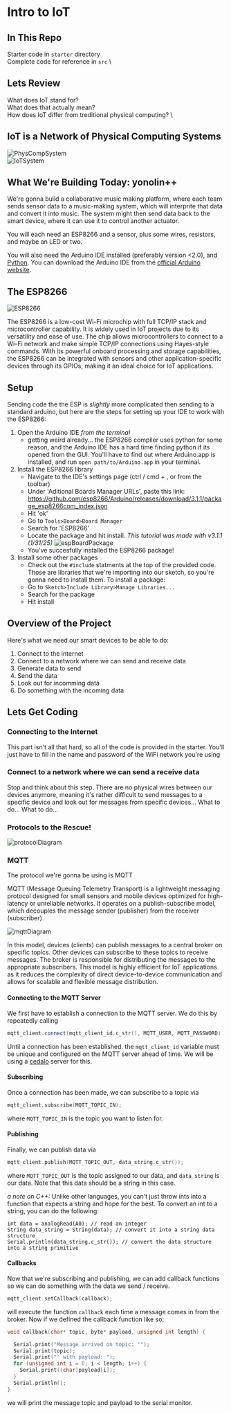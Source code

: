 # Intro to IoT

## In This Repo
Starter code in `starter` directory \
Complete code for reference in `src` \

## Lets Review
What does IoT stand for? \
What does that actually mean? \
How does IoT differ from treditional physical computing? \

## IoT is a Network of Physical Computing Systems
![PhysCompSystem](assets/PhysCompSystem.png) \
![IoTSystem](assets/IoTSystem.png)

## What We're Building Today: yonolin++
We're gonna build a collaborative music making platform, where each team sends sensor data to a music-making system, which will interprite that data and convert it into music. The system might then send data back to the smart device, where it can use it to control another actuator.

You will each need an ESP8266 and a sensor, plus some wires, resistors, and maybe an LED or two.

You will also need the Arduino IDE installed (preferably version <2.0), and [Python](https://www.python.org/downloads/). You can download the Arduino IDE from the [official Arduino website](https://www.arduino.cc/en/software). 

## The ESP8266

![ESP8266](assets/ESP8266.png)

The ESP8266 is a low-cost Wi-Fi microchip with full TCP/IP stack and microcontroller capability. It is widely used in IoT projects due to its versatility and ease of use. The chip allows microcontrollers to connect to a Wi-Fi network and make simple TCP/IP connections using Hayes-style commands. With its powerful onboard processing and storage capabilities, the ESP8266 can be integrated with sensors and other application-specific devices through its GPIOs, making it an ideal choice for IoT applications.

## Setup

Sending code the the ESP is *slightly* more complicated then sending to a standard arduino, but here are the steps for setting up your IDE to work with the ESP8266:
1. Open the Arduino IDE *from the terminal*
    - getting weird already... the ESP8266 compiler uses python for some reason, and the Arduino IDE has a hard time finding python if its opened from the GUI. You'll have to find out where Arduino.app is installed, and run `open path/to/Arduino.app` in your terminal.
2. Install the ESP8266 library
    - Navigate to the IDE's settings page (ctrl / cmd + , or from the toolbar)
    - Under 'Aditional Boards Manager URLs', paste this link: https://github.com/esp8266/Arduino/releases/download/3.1.1/package_esp8266com_index.json
    - Hit 'ok'
    - Go to `Tools>Board>Board Manager`
    - Search for 'ESP8266'
    - Locate the package and hit install. *This tutorial was made with v3.1.1 (1/31/25)*
    ![espBoardPackage](assets/espBoardPackage.png)
    - You've succesfully installed the ESP8266 package!
3. Install some other packages
    - Check out the `#include` statments at the top of the provided code. Those are libraries that we're importing into our sketch, so you're gonna need to install them. To install a package:
    - Go to `Sketch>Include Library>Manage Libraries...`
    - Search for the package
    - Hit install

## Overview of the Project
Here's what we need our smart devices to be able to do:
1. Connect to the internet
2. Connect to a network where we can send and receive data
3. Generate data to send
4. Send the data
5. Look out for incomming data
6. Do something with the incoming data

## Lets Get Coding

### Connecting to the Internet
This part isn't all that hard, so all of the code is provided in the starter. You'll just have to fill in the name and password of the WiFi network you're using

### Connect to a network where we can send a receive data

Stop and think about this step. There are no physical wires between our devices anymore, meaning it's rather difficult to send messages to a specific device and look out for messages from specific devices... What to do... What to do...

### Protocols to the Rescue!

![protocolDiagram](assets/protocolDiagram.png)

### MQTT
The protocol we're gonna be using is MQTT

MQTT (Message Queuing Telemetry Transport) is a lightweight messaging protocol designed for small sensors and mobile devices optimized for high-latency or unreliable networks. It operates on a publish-subscribe model, which decouples the message sender (publisher) from the receiver (subscriber). 

![mqttDiagram](assets/mqttDiagram.png)

In this model, devices (clients) can publish messages to a central broker on specific topics. Other devices can subscribe to these topics to receive messages. The broker is responsible for distributing the messages to the appropriate subscribers. This model is highly efficient for IoT applications as it reduces the complexity of direct device-to-device communication and allows for scalable and flexible message distribution.

#### Connecting to the MQTT Server 

We first have to establish a connection to the MQTT server. We do this by repeatedly calling 
```cpp
mqtt_client.connect(mqtt_client_id.c_str(), MQTT_USER, MQTT_PASSWORD)
```
Until a connection has been established. the `mqtt_client_id` variable must be unique and configured on the MQTT server ahead of time. We will be using a [cedalo](https://platform.cedalo.cloud) server for this.

#### Subscribing
Once a connection has been made, we can subscribe to a topic via
```cpp
mqtt_client.subscribe(MQTT_TOPIC_IN);
```
where `MQTT_TOPIC_IN` is the topic you want to listen for.


#### Publishing
Finally, we can publish data via
```cpp
mqtt_client.publish(MQTT_TOPIC_OUT, data_string.c_str());
```
where `MQTT_TOPIC_OUT` is the topic assigned to our data, and `data_string` is our data. Note that this data should be a string in this case. 

*a note on C++:*
Unlike other languages, you can't just throw ints into a function that expects a string and hope for the best. To convert an int to a string, you can do the following:
```
int data = analogRead(A0); // read an integer
String data_string = String(data); // convert it into a string data structure
Serial.println(data_string.c_str()); // convert the data structure into a string primitive
```

#### Callbacks
Now that we're subscribing and publishing, we can add callback functions so we can do something with the data we send / receive. 
```cpp
mqtt_client.setCallback(callback);
```
will execute the function `callback` each time a message comes in from the broker. Now if we defined the callback function like so:
```cpp
void callback(char* topic, byte* payload, unsigned int length) {

  Serial.print("Message arrived on topic: '");
  Serial.print(topic);
  Serial.print("' with payload: ");
  for (unsigned int i = 0; i < length; i++) {
    Serial.print((char)payload[i]);
  }
  Serial.println();
}
```

we will print the message topic and payload to the serial monitor.